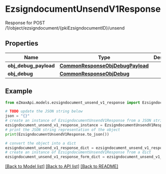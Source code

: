 # EzsigndocumentUnsendV1Response

Response for POST /1/object/ezsigndocument/{pkiEzsigndocumentID}/unsend

## Properties

Name | Type | Description | Notes
------------ | ------------- | ------------- | -------------
**obj_debug_payload** | [**CommonResponseObjDebugPayload**](CommonResponseObjDebugPayload.md) |  | 
**obj_debug** | [**CommonResponseObjDebug**](CommonResponseObjDebug.md) |  | [optional] 

## Example

```python
from eZmaxApi.models.ezsigndocument_unsend_v1_response import EzsigndocumentUnsendV1Response

# TODO update the JSON string below
json = "{}"
# create an instance of EzsigndocumentUnsendV1Response from a JSON string
ezsigndocument_unsend_v1_response_instance = EzsigndocumentUnsendV1Response.from_json(json)
# print the JSON string representation of the object
print(EzsigndocumentUnsendV1Response.to_json())

# convert the object into a dict
ezsigndocument_unsend_v1_response_dict = ezsigndocument_unsend_v1_response_instance.to_dict()
# create an instance of EzsigndocumentUnsendV1Response from a dict
ezsigndocument_unsend_v1_response_form_dict = ezsigndocument_unsend_v1_response.from_dict(ezsigndocument_unsend_v1_response_dict)
```
[[Back to Model list]](../README.md#documentation-for-models) [[Back to API list]](../README.md#documentation-for-api-endpoints) [[Back to README]](../README.md)


